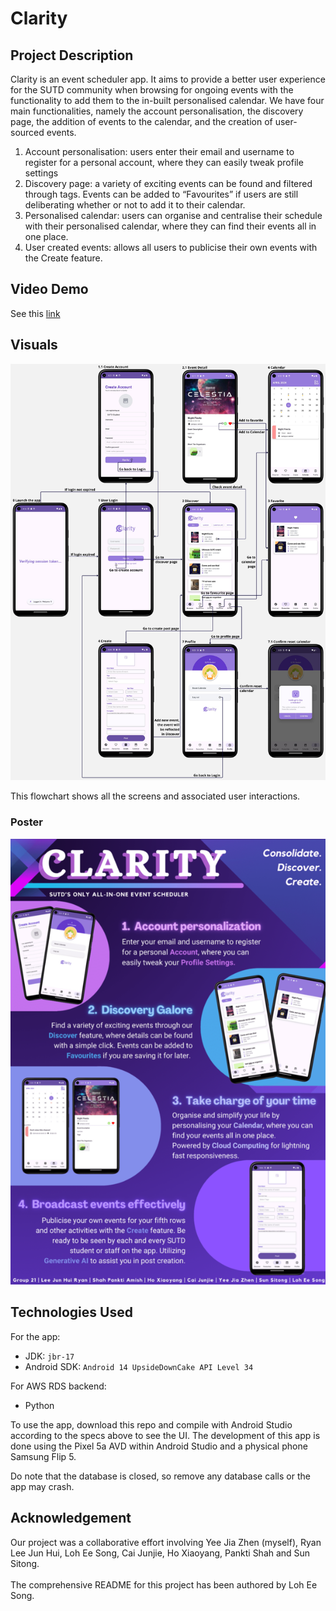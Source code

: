 # Clarity 

## Project Description 
Clarity is an event scheduler app. It aims to provide a better user experience for the SUTD community when browsing for ongoing events with the functionality to add them to the in-built personalised calendar. We have four main functionalities, namely the account personalisation, the discovery page, the addition of events to the calendar, and the creation of user-sourced events. 
1. Account personalisation: users enter their email and username to register for a personal account, where they can easily tweak profile settings
2. Discovery page: a variety of exciting events can be found and filtered through tags. Events can be added to “Favourites” if users are still deliberating whether or not to add it to their calendar. 
3. Personalised calendar: users can organise and centralise their schedule with their personalised calendar, where they can find their events all in one place. 
4. User created events: allows all users to publicise their own events with the Create feature.

## Video Demo 
See this [link](https://youtu.be/nA8UiuVoI08) 

## Visuals 
![](readme_assets/flowchart.jpg)

This flowchart shows all the screens and associated user interactions. 

### Poster
![](readme_assets/Poster.png)
## Technologies Used 
For the app:
- JDK: `jbr-17`
- Android SDK: `Android 14 UpsideDownCake API Level 34` 

For AWS RDS backend: 
- Python 

To use the app, download this repo and compile with Android Studio according to the specs above to see the UI. The development of this app is done using the Pixel 5a AVD within Android Studio and a physical phone Samsung Flip 5. 

Do note that the database is closed, so remove any database calls or the app may crash. 

## Acknowledgement 
Our project was a collaborative effort involving Yee Jia Zhen (myself), Ryan Lee Jun Hui, Loh Ee Song, Cai Junjie, Ho Xiaoyang, Pankti Shah and Sun Sitong. <br><br>
The comprehensive README for this project has been authored by Loh Ee Song.
